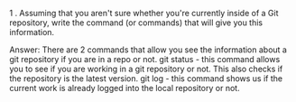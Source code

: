 1 . Assuming that you aren't sure whether you're currently inside of a Git repository, write the command (or commands) that will give you this information.

Answer: There are 2 commands that allow you see the information about a git repository if you are in a repo or not. 
	git status - this command allows you to see if you are working in a git repository or not. This also checks if the repository is the latest version.
	git log - this command shows us if the current work is already logged into the local repository or not. 
